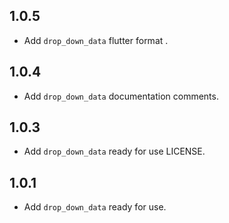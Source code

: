 ## 1.0.5

- Add `drop_down_data` flutter format .

## 1.0.4

- Add `drop_down_data` documentation comments.

## 1.0.3

- Add `drop_down_data` ready for use LICENSE.

## 1.0.1

- Add `drop_down_data` ready for use.

